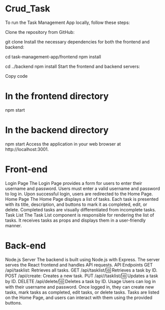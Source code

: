 # Crud_Task
To run the Task Management App locally, follow these steps:

Clone the repository from GitHub:

git clone <repository-url>
Install the necessary dependencies for both the frontend and backend:

cd task-management-app/frontend
npm install

cd ../backend
npm install
Start the frontend and backend servers:

Copy code
# In the frontend directory
npm start

# In the backend directory
npm start
Access the application in your web browser at http://localhost:3001.

# Front-end
 Login Page
    The Login Page provides a form for users to enter their username and password.
    Users must enter a valid username and password to log in.
    Upon successful login, users are redirected to the Home Page.
  Home Page
    The Home Page displays a list of tasks.
    Each task is presented with its title, description, and buttons to mark it as completed, edit, or delete.
    Completed tasks are visually differentiated from incomplete tasks.
  Task List
    The Task List component is responsible for rendering the list of tasks.
    It receives tasks as props and displays them in a user-friendly manner.
# Back-end
Node.js Server
  The backend is built using Node.js with Express.
  The server serves the React frontend and handles API requests.
  API Endpoints
      GET /api/tasklist: Retrieves all tasks.
      GET /api/tasklist/:id: Retrieves a task by ID.
      POST /api/create: Creates a new task.
      PUT /api//tasklist/:id: Updates a task by ID.
      DELETE /api/delete/:id: Deletes a task by ID.
Usage
  Users can log in with their username and password.
  Once logged in, they can create new tasks, mark tasks as completed, edit tasks, or delete tasks.
  Tasks are listed on the Home Page, and users can interact with them using the provided buttons.
